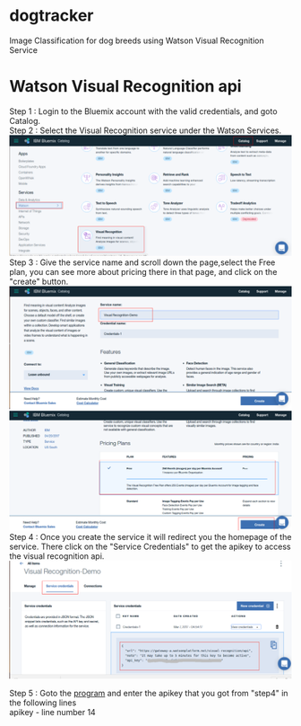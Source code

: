 # dogtracker
Image Classification for dog breeds using Watson Visual Recognition Service

# Watson Visual Recognition api

Step 1 : Login to the Bluemix account with the valid credentials, and goto Catalog.<br>
Step 2 : Select the Visual Recognition service under the Watson Services.
![alt-tag](https://github.com/shyampurk/dogtracker/blob/master/screenshots/Visualrecognition/vr1.png)
Step 3 : Give the service name and scroll down the page,select the Free plan, you can see more about pricing there in that page, and click on the "create" button.
![alt-tag](https://github.com/shyampurk/dogtracker/blob/master/screenshots/Visualrecognition/vr2.png)
![alt-tag](https://github.com/shyampurk/dogtracker/blob/master/screenshots/Visualrecognition/vr3.png)
Step 4 : Once you create the service it will redirect you the homepage of the service. There click on the "Service Credentials" to get the apikey to access the visual recognition api.
![alt-tag](https://github.com/shyampurk/dogtracker/blob/master/screenshots/Visualrecognition/vr4.png)

Step 5 : Goto the [program](https://github.com/shyampurk/dogtracker/blob/master/Block/main.js) and enter the apikey that you got from "step4" in the following lines<br>
	apikey - line number 14 <br>



